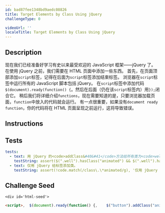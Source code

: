 ```yaml
---
id: bad87fee1348bd9aedc08826
title: Target Elements by Class Using jQuery
challengeType: 0

videoUrl: ''
localeTitle: Target Elements by Class Using jQuery
---
```


## Description
<section id='description'>
现在我们已经准备好学习有史以来最受欢迎的 JavaScript 框架——jQuery 了。
在使用 jQuery 之前，我们需要在 HTML 页面中添加一些东西。
首先，在页面顶部添加<code>script</code>标签，记得在后面为<code>script</code>标签添加结束标签。
浏览器在<code>script</code>标签中运行所有的 JavaScript 脚本包括 jQuery。
在<code>script</code>标签中添加代码<code>$(document).ready(function() {</code>。然后在后面（仍在该<code>script</code>标签内）用<code>});</code>闭合它。
稍后我们将详细介绍<code>functions</code>，现在需要知道的是，只要浏览器加载页面，<code>function</code>中放入的代码就会运行。
有一点很重要，如果没有<code>document ready function</code>，你的代码将在 HTML 页面呈现之前运行，这将导致错误。
</section>

## Instructions
<section id='instructions'>

</section>

## Tests
<section id='tests'>

```yml
tests:
  - text: 用 jQuery 的<code>addClass&#40&#41</code>方法给所有类为<code>well</code>的标签添加<code>animated</code>和<code>shake</code>类。
    testString: assert($(".well").hasClass("animated") && $(".well").hasClass("shake"), '用 jQuery 的<code>addClass&#40&#41</code>方法给所有类为<code>well</code>的标签添加<code>animated</code>和<code>shake</code>类。');
  - text: 仅用 jQuery 给标签添加类。
    testString: assert(!code.match(/class\.\*animated/g), '仅用 jQuery 给标签添加类。');

```

</section>

## Challenge Seed
<section id='challengeSeed'>

    <div id='html-seed'>
```html
<script>,  $(document).ready(function() {,    $("button").addClass("animated bounce");,  });,</script>,,<!-- 请修改本行以上的代码 -->,,<div class="container-fluid">,  <h3 class="text-primary text-center">jQuery Playground</h3>,  <div class="row">,    <div class="col-xs-6">,      <h4>#left-well</h4>,      <div class="well" id="left-well">,        <button class="btn btn-default target" id="target1">#target1</button>,        <button class="btn btn-default target" id="target2">#target2</button>,        <button class="btn btn-default target" id="target3">#target3</button>,      </div>,    </div>,    <div class="col-xs-6">,      <h4>#right-well</h4>,      <div class="well" id="right-well">,        <button class="btn btn-default target" id="target4">#target4</button>,        <button class="btn btn-default target" id="target5">#target5</button>,        <button class="btn btn-default target" id="target6">#target6</button>,      </div>,    </div>,  </div>,</div>
```





</div>





</section>

              